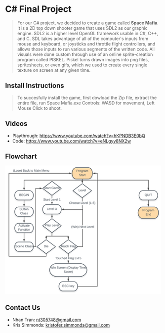 # C# Final Project
> For our C# project, we decided to create a game called __Space Mafia__. It is a 2D top down shooter game that uses SDL2 as our graphic engine. SDL2 is a higher level OpenGL framework usable in C#, C++, and C. SDL takes advantage of all of the computer's inputs from mouse and keyboard, or joysticks and throttle flight controllers, and allows those inputs to run various segments of the written code. All visuals were done custom through use of an online sprite-creation program called PISKEL. Piskel turns drawn images into png files, spritesheets, or even gifs, which we used to create every single texture on screen at any given time. 

## Install Instructions
> To succesfully install the game, first dowload the Zip file, extract the entire file, run Space Mafia.exe
> Controls: WASD for movement, Left Mouse Click to shoot.

## Videos
* Playthrough: https://www.youtube.com/watch?v=hKPNDB3E0bQ
* Code: https://www.youtube.com/watch?v=eNLgyy8NX2w

## Flowchart
![flowchart](https://github.com/Dynamic-Development/CSharpFinalProject/blob/master/flowchart.png)

## Contact Us
* Nhan Tran: nt305748@gmail.com
* Kris Simmonds: kristofer.simmonds@gmail.com
